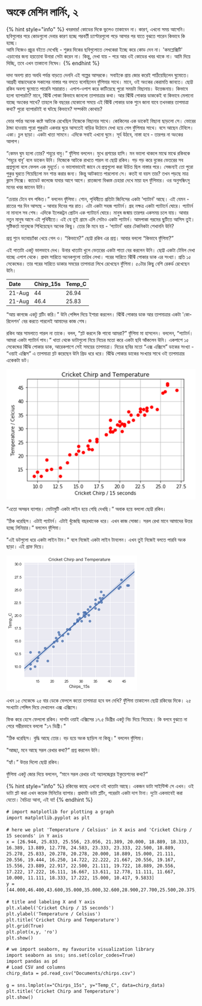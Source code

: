 # অংকে মেশিন লার্নিং, ২

{% hint style="info" %}
খবরদার! কোডের দিকে ভুলেও তাকাবেন না। কারণ, এখনো সময় আসেনি। ছবিগুলোর পরে কোডগুলো দেবার কারণ হচ্ছে পরবর্তী চ্যাপ্টারগুলো পড়ে আসার পর যাতে বুঝতে পারেন কিভাবে কি হচ্ছে।   
আমি নিজেও প্রচুর বইতে দেখেছি - শুরুর দিকের ছবিগুলোতে লেখকেরা ইচ্ছে করে কোড দেন না। 'কমপ্লেক্সিটি' এড়ানোর জন্য হয়তোবা উনারা সেটা করেন না। কিন্তু, দেখা যায় - পরে আর ওই কোডের খবর থাকে না। আমি দিয়ে দিচ্ছি, তবে এখন  তাকানো নিষেধ। 
{% endhint %}

দাদা অবশ্য রাত অবধি পর্যন্ত বাড়তে দেননি এই গল্পের আসরকে। সবাইকে প্রায় জোর করেই পাঠিয়েছিলেন ঘুমোতে। আগ্রহী বাচ্চাদেরকে সকালের নাস্তার পর বসতে বলেছিলেন ফুঁপিমার সাথে। মানে, ওই অংকের কেরামতি জানতে। ছোট্ট রকিব অবশ্য ঘুমোতে পারেনি সারারাত। এপাশ-ওপাশ করে কাটিয়েছে পুরো সময়টা বিছানায়। উত্তেজনায়। কিভাবে হলো ব্যাপারটা? মানে, ঝিঁঝিঁ পোকা কিভাবে জানলো তাপমাত্রার কথা। আর ঝিঁঝিঁ পোকার ডাককেই বা কিভাবে মেলানো যাচ্ছে অংকের সাথে? তাহলে কি বছরের যেকোনো সময়ে এই ঝিঁঝিঁ পোকার ডাক শুনে জানা যাবে তখনকার তাপমাত্রা কথা? পুরো ব্যাপারটাই বা ঘটছে কিভাবে? সম্পর্কটা কোথায়?

ভোর পর্যন্ত অনেক কষ্টে আটকে রেখেছিল নিজেকে বিছানার সাথে। কোকিলের এক ডাকেই বিছানা ছাড়লো সে। ভোরের ঠান্ডা হাওয়ায় পুরো পুকুরটা একবার ঘুরে আসতেই বাড়ির উঠোনে দেখা হয়ে গেল ফুঁপিমার সাথে। বসে আছেন টেবিলে। একা। চুল ছাড়া। একটা খাতা সামনে। এদিকে সবাই এখনো ঘুমে। সূর্য উঠবে, নাস্তা হবে - তারপর না অংকের আলাপ।

“কেমন ঘুম হলো তোর? শহুরে বাবু।” ফুঁপিমা বললেন। মুখে প্রশয়ের হাসি। মন ভালো থাকলে মাঝে মাঝে রকিবকে ‘শহুরে বাবু’ বলে ডাকেন উনি। নিজেকে আটকে রাখতে পারল না ছোট্ট রকিব। গড় গড় করে বুকের ভেতরের সব প্রশ্নগুলো বলে ফেলল এক মুহূর্তে। ও ভালোভাবেই জানে যে প্রশ্নগুলো করা উচিত ছিল নাস্তার পরে। সেজন্যই তো পুরো পুকুর ঘুরতে গিয়েছিলো মন শান্ত করার জন্য। কিন্তু আটকাতে পারলোনা সে। কতই বা বয়স তার? তখন পড়ছে মাত্র ক্লাস সিক্সে। ক্যাডেট কলেজে যাবার আগে আগে। রাতজাগা বিধ্বস্ত চেহারা দেখে মায়া হল ফুঁপিমার। ওর অনুসন্ধিৎসু মনের খবর জানেন উনি।

“চেয়ার টেনে বস পন্ডিত।” বললেন ফুঁপিমা। শোন, পৃথিবীতে প্রতিটা জিনিসের একটা ‘প্যাটার্ন’ আছে। এই যেমন - রাতের পর দিন আসছে - আবার দিনের পর রাত। এটা একটা সহজ প্যাটার্ন। গ্রহ নক্ষত্র একটা প্যাটার্নে ঘোরে। প্যাটার্ন না মানলে সব শেষ। এদিকে ইলেকট্রন প্রোটন এক প্যাটার্নে ঘোরে। মানুষ জন্মায় তারপর একসময় চলে যায়। আবার নতুন মানুষ আসে এই পৃথিবীতে। এই যে তুই গ্রামে এলি সেটাও একটা প্যাটার্ন। আমপাকা গরমের ছুটিতে আসিস তুই। সৃষ্টিকর্তা মানুষকে শিখিয়েছেন অনেক কিছু। তোর কি মনে হয় - ‘প্যাটার্ন’ ধরার টেকনিকটা শেখাননি উনি?

প্রশ্ন শুনে ভ্যাবাচ্যাঁকা খেয়ে গেল ও। “কিভাবে?” ছোট্ট রকিব এর প্রশ্ন। আবার বললো “কিভাবে ফুঁপিমা?”

এই পাতাটা একটু ভালভাবে দেখ। উনার খাতাটা খুলে ভেতরের একটা পাতা বের করলেন উনি। ছোট্ট একটা টেবিল দেখা যাচ্ছে এপাশ থেকে। প্রথম সারিতে অনেকগুলো তারিখ লেখা। পরের সারিতে ঝিঁঝিঁ পোকার ডাক এর সংখ্যা। প্রতি ১৫ সেকেন্ডের। তার পরের সারিতে ডাকার সময়ের তাপমাত্রা লিখে রেখেছেন ফুঁপিমা। ৫০টার কিছু বেশি রেকর্ড রেখেছেন উনি। 

| Date | Chirp\_15s | Temp\_C |
| :--- | :--- | :--- |
| 21-Aug | 44 | 26.94 |
| 21-Aug | 46.4 | 25.83 |

“আয় কাগজে একটু প্লটিং করি।” উনি পেন্সিল দিয়ে ইশারা করলেন। ঝিঁঝিঁ পোকার ডাক আর তাপমাত্রার একটা 'কো-রিলেশন' বের করতে পারলেই আমাদের কাজ শেষ। 

রকিব আর সামলাতে পারল না তাকে। বলল, “প্লট করলে কি পাবো আমরা?” ফুঁপিমা মা হাসলেন। বললেন, “প্যাটার্ন। আমরা একটা প্যাটার্ন পাব।” খাতা থেকে ডাটাগুলো নিয়ে নিচের মতো করে একটা ছবি আঁকলেন উনি। একপাশে ১৫ সেকেন্ডের ঝিঁঝি পোকার ডাক, আরেকপাশে সেই সময়ের তাপমাত্রা। নিচের ছবির মতো “এক্স এক্সিসে” ডাকের সংখ্যা - “ওয়াই এক্সিস” এ তাপমাত্রা প্লট করেছেন উনি গ্রিড ধরে ধরে। ঝিঁঝি পোকার ডাকের সংখ্যার সাথে ওই তাপমাত্রার একেকটা ডট।

![&#x99D;&#x9BF;&#x981;&#x99D;&#x9BF;&#x981; &#x9AA;&#x9CB;&#x995;&#x9BE; &#x9A5;&#x9BE;&#x9B0;&#x9CD;&#x9AE;&#x9CB;&#x9AE;&#x9BF;&#x99F;&#x9BE;&#x9B0;](.gitbook/assets/1.png)

“এতো অসম্ভব ব্যাপার। মোটামুটি একটা লাইন হয়ে গেছি দেখছি।” অবাক হয়ে বললো ছোট্ট রকিব।

“ঠিক ধরেছিস। এটাই প্যাটার্ন। এটাই খুঁজেছি বছরখানেক ধরে। এখন কাজ সোজা। সরল রেখা মানে আমাদের উত্তর হচ্ছে লিনিয়ার।” বললেন ফুঁপিমা। 

"এই ডটগুলো ধরে একটা লাইন টান।" বলে নিজেই একটা লাইন টানলেন। এখন তুই নিজেই বলতে পারবি অংক ছাড়া। এই গ্রাফ দিয়ে। 

![&#x9A6;&#x9BE;&#x997; &#x99F;&#x9C7;&#x9A8;&#x9C7; &#x9AB;&#x9C7;&#x9B2;&#x9B2;&#x9BE;&#x9AE; &#x9A1;&#x99F;&#x997;&#x9C1;&#x9B2;&#x9CB;&#x9B0; &#x989;&#x9AA;&#x9B0; &#x9A6;&#x9BF;&#x9DF;&#x9C7; ](.gitbook/assets/2.png)

এখন ১৫ সেকেন্ডে ২৫ বার ডেকে ফেললে কতো তাপমাত্রা হবে বল দেখি? ফুঁপিমা তাকালেন ছোট্ট রকিবের দিকে। ২৫ সংখ্যাটা পেন্সিল দিয়ে দেখালেন এক্স এক্সিসে। 

ফিক করে হেসে ফেললো রকিব। দাগটা ওয়াই এক্সিসের ১৭.৫ ডিগ্রীর একটু নিচ দিয়ে গিয়েছে। কি বলবে বুঝতে না পেরে গম্ভীরভাবে বললো "১৭ ডিগ্রী।" 

"ঠিক ধরেছিস। বুদ্ধি আছে তোর। বড় হয়ে অংক ছাড়িস না কিন্তু।"  বললেন ফুঁপিমা। 

"আচ্ছা, মনে আছে সরল রেখার কথা?” প্রশ্ন করলেন উনি।

“হ্যাঁ।” উত্তর দিলো ছোট্ট রকিব।

ফুঁপিমা একটু জোর দিয়ে বললেন, “মানে সরল রেখার ওই অ্যালজেব্রার ইকুয়েশনের কথা?”

{% hint style="info" %}
রকিবের কাছে এখনো ওই খাতাটা আছে। একজন ডাটা সাইন্টিস্ট সে এখন। ওই ডাটা প্লট করা এখন কয়েক মিনিটের ব্যাপার। প্রথমটা ডাটা প্লটিং, পরেরটা একটা দাগ টানা। দুটো একভাবেই করা যেতো। বৈচিত্র্য আনা, এই যা! 
{% endhint %}

```text
# import matplotlib for plotting a graph
import matplotlib.pyplot as plt

# here we plot 'Temperature / Celsius' in X axis and 'Cricket Chirp / 15 seconds' in Y axis
x = [26.944, 25.833, 25.556, 23.056, 21.389, 20.000, 18.889, 18.333, 16.389, 13.889, 12.778, 24.583, 23.333, 23.333, 22.500, 18.889, 25.278, 25.833, 20.278, 20.278, 20.000, 18.889, 15.000, 21.111, 20.556, 19.444, 16.250, 14.722, 22.222, 21.667, 20.556, 19.167, 15.556, 23.889, 22.917, 22.500, 21.111, 19.722, 18.889, 20.556, 17.222, 17.222, 16.111, 16.667, 13.611, 12.778, 11.111, 11.667, 10.000, 11.111, 18.333, 17.222, 15.000, 10.417, 9.5833]
y = [44.000,46.400,43.600,35.000,35.000,32.600,28.900,27.700,25.500,20.375,12.500,37.000,37.500,36.500,36.200,33.000,43.000,46.000,29.000,31.700,31.000,28.750,23.500,32.400,31.000,29.500,22.500,20.600,35.000,33.100,31.500,28.800,21.300,37.800,37.000,37.100,36.200,31.400,30.200,31.300,26.100,25.200,23.660,22.250,17.500,15.500,14.750,15.000,14.000,18.500,27.700,26.000,21.700,12.500,12.500]

# title and labeling X and Y axis
plt.xlabel('Cricket Chirp / 15 seconds')
plt.ylabel('Temperature / Celsius')
plt.title('Cricket Chirp and Temperature')
plt.grid(True)
plt.plot(x,y, 'ro')
plt.show()
```

```text
# we import seaborn, my favourite visualization library
import seaborn as sns; sns.set(color_codes=True)
import pandas as pd
# Load CSV and columns
chirp_data = pd.read_csv("Documents/chirps.csv")

g = sns.lmplot(x="Chirps_15s", y="Temp_C", data=chirp_data)
plt.title('Cricket Chirp and Temperature')
plt.show()
```

